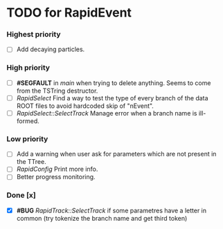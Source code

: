 # TODO for RapidEvent

### Highest priority

- [ ] Add decaying particles.

### High priority

- [ ] **#SEGFAULT** in _main_ when trying to delete anything. Seems to come
from the TSTring destructor.
- [ ] _RapidSelect_ Find a way to test the type of every branch of the data ROOT files to
avoid hardcoded skip of "nEvent".
- [ ] _RapidSelect::SelectTrack_ Manage error when a branch name is ill-formed.

### Low priority

- [ ] Add a warning when user ask for parameters which are not present in
the TTree.
- [ ] _RapidConfig_ Print more info.
- [ ] Better progress monitoring.

### Done [x]

- [x] **#BUG** _RapidTrack::SelectTrack_ if some parametres have a letter in
common (try tokenize the branch name and get third token)
